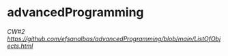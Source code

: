 # advancedProgramming
###### CW#2 https://github.com/efsanalbas/advancedProgramming/blob/main/ListOfObjects.html
